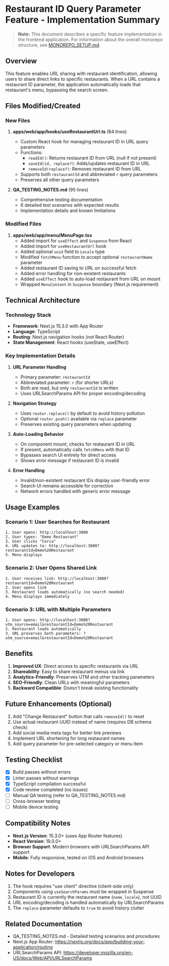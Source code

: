 # Restaurant ID Query Parameter Feature - Implementation Summary

> **Note:** This document describes a specific feature implementation in the frontend application. For information about the overall monorepo structure, see [MONOREPO_SETUP.md](MONOREPO_SETUP.md).

## Overview
This feature enables URL sharing with restaurant identification, allowing users to share direct links to specific restaurants. When a URL contains a restaurant ID parameter, the application automatically loads that restaurant's menu, bypassing the search screen.

## Files Modified/Created

### New Files
1. **apps/web/app/hooks/useRestaurantUrl.ts** (84 lines)
   - Custom React hook for managing restaurant ID in URL query parameters
   - Functions:
     - `readId()`: Returns restaurant ID from URL (null if not present)
     - `saveId(id, replace?)`: Adds/updates restaurant ID in URL
     - `removeId(replace?)`: Removes restaurant ID from URL
   - Supports both `restaurantId` and abbreviated `r` query parameters
   - Preserves all other query parameters

2. **QA_TESTING_NOTES.md** (95 lines)
   - Comprehensive testing documentation
   - 6 detailed test scenarios with expected results
   - Implementation details and known limitations

### Modified Files
1. **apps/web/app/menu/MenuPage.tsx**
   - Added import for `useEffect` and `Suspense` from React
   - Added import for `useRestaurantUrl` hook
   - Added optional `uuid` field to `Locale` type
   - Modified `fetchMenu` function to accept optional `restaurantName` parameter
   - Added restaurant ID saving to URL on successful fetch
   - Added error handling for non-existent restaurants
   - Added `useEffect` hook to auto-load restaurant from URL on mount
   - Wrapped `MenuContent` in `Suspense` boundary (Next.js requirement)

## Technical Architecture

### Technology Stack
- **Framework**: Next.js 15.3.0 with App Router
- **Language**: TypeScript
- **Routing**: Next.js navigation hooks (not React Router)
- **State Management**: React hooks (useState, useEffect)

### Key Implementation Details

1. **URL Parameter Handling**
   - Primary parameter: `restaurantId`
   - Abbreviated parameter: `r` (for shorter URLs)
   - Both are read, but only `restaurantId` is written
   - Uses URLSearchParams API for proper encoding/decoding

2. **Navigation Strategy**
   - Uses `router.replace()` by default to avoid history pollution
   - Optional `router.push()` available via `replace` parameter
   - Preserves existing query parameters when updating

3. **Auto-Loading Behavior**
   - On component mount, checks for restaurant ID in URL
   - If present, automatically calls `fetchMenu` with that ID
   - Bypasses search UI entirely for direct access
   - Shows error message if restaurant ID is invalid

4. **Error Handling**
   - Invalid/non-existent restaurant IDs display user-friendly error
   - Search UI remains accessible for correction
   - Network errors handled with generic error message

## Usage Examples

### Scenario 1: User Searches for Restaurant
```
1. User opens: http://localhost:3000
2. User types: "Demo Restaurant"
3. User clicks "Cerca"
4. URL updates to: http://localhost:3000?restaurantId=Demo%20Restaurant
5. Menu displays
```

### Scenario 2: User Opens Shared Link
```
1. User receives link: http://localhost:3000?restaurantId=Demo%20Restaurant
2. User opens link
3. Restaurant loads automatically (no search needed)
4. Menu displays immediately
```

### Scenario 3: URL with Multiple Parameters
```
1. User opens: http://localhost:3000?utm_source=email&restaurantId=Demo%20Restaurant
2. Restaurant loads automatically
3. URL preserves both parameters: ?utm_source=email&restaurantId=Demo%20Restaurant
```

## Benefits

1. **Improved UX**: Direct access to specific restaurants via URL
2. **Shareability**: Easy to share restaurant menus via link
3. **Analytics-Friendly**: Preserves UTM and other tracking parameters
4. **SEO-Friendly**: Clean URLs with meaningful parameters
5. **Backward Compatible**: Doesn't break existing functionality

## Future Enhancements (Optional)

1. Add "Change Restaurant" button that calls `removeId()` to reset
2. Use actual restaurant UUID instead of name (requires DB schema check)
3. Add social media meta tags for better link previews
4. Implement URL shortening for long restaurant names
5. Add query parameter for pre-selected category or menu item

## Testing Checklist

- [x] Build passes without errors
- [x] Linter passes without warnings
- [x] TypeScript compilation successful
- [x] Code review completed (no issues)
- [ ] Manual QA testing (refer to QA_TESTING_NOTES.md)
- [ ] Cross-browser testing
- [ ] Mobile device testing

## Compatibility Notes

- **Next.js Version**: 15.3.0+ (uses App Router features)
- **React Version**: 19.0.0+
- **Browser Support**: Modern browsers with URLSearchParams API support
- **Mobile**: Fully responsive, tested on iOS and Android browsers

## Notes for Developers

1. The hook requires "use client" directive (client-side only)
2. Components using `useSearchParams` must be wrapped in Suspense
3. Restaurant ID is currently the restaurant name (`nome_locale`), not UUID
4. URL encoding/decoding is handled automatically by URLSearchParams
5. The `replace` parameter defaults to `true` to avoid history clutter

## Related Documentation

- QA_TESTING_NOTES.md - Detailed testing scenarios and procedures
- Next.js App Router: https://nextjs.org/docs/app/building-your-application/routing
- URLSearchParams API: https://developer.mozilla.org/en-US/docs/Web/API/URLSearchParams
